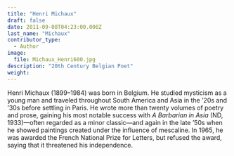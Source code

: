 ```yaml
---
title: "Henri Michaux"
draft: false
date: 2011-09-08T04:23:00.000Z
last_name: "Michaux"
contributor_type:
  - Author
image:
  file: Michaux_Henri600.jpg
description: "20th Century Belgian Poet"
weight:
---
```


Henri Michaux (1899–1984) was born in Belgium. He studied mysticism as a young man and traveled throughout South America and Asia in the ’20s and ’30s before settling in Paris. He wrote more than twenty volumes of poetry and prose, gaining his most notable success with _A Barbarian in Asia_ (ND, 1933)—often regarded as a minor classic—and again in the late ’50s when he showed paintings created under the influence of mescaline. In 1965, he was awarded the French National Prize for Letters, but refused the award, saying that it threatened his independence.

